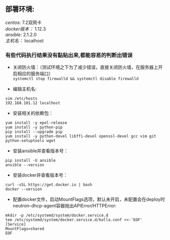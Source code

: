 ## 部署环境:  
_centos:_ 7.2双网卡  
_docker版本：_ 1.12.3    
_ansible:_ 2.1.2.0   
_主机名：_ localhost

### 有些代码执行结果没有黏贴出来,都能容易的判断出错误

* 关闭防火墙：（测试环境之下为了减少错误，直接关闭防火墙，在服务器上开启相应的服务端口）   
``systemctl stop firewalld && systemctl disable firewalld``

* 编辑主机名:  
``` 
vim /etc/hosts  
192.168.101.12 localhost  
```

* 安装相关的依赖包：<br>
``` 
yum install -y epel-release 
yum install -y python-pip 
pip install --upgrade pip 
yum install -y python-devel libffi-devel openssl-devel gcc vim git python-setuptools wget 

```

* 安装ansible并查看版本号： <br>
```  
pip install -U ansible     
ansible --version   
```   

* 安装docker并查看版本号： <br>
```   
curl -sSL https://get.docker.io | bash    
docker --version    
```   
* 配置docker文件，启动MountFlags选项，默认未开启，未配置会在deploy时 neutron-dhcp-agent容器抛出APIError/HTTPError:  
```   
mkdir -p /etc/systemd/system/docker.service.d   
tee /etc/systemd/system/docker.service.d/kolla.conf <<-'EOF'  
[Service] 
MountFlags=shared 
EOF   
```     


